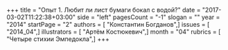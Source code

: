 +++
title = "Опыт 1. Любит ли лист бумаги бокал с водой?"
date = "2017-03-02T11:22:38+03:00"
side = "left"
pagesCount = "-1"
slogan = ""
year = "2014"
startPage = "2"
authors = [ "Константин Богданов",]
issues = [ "2014_04",]
illustrators = [ "Артём Костюкевич",]
month = "04"
rubrics = [ "Четыре стихии Эмпедокла",]
+++
